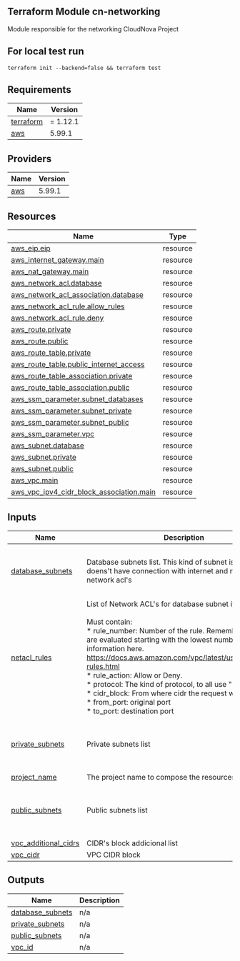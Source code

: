 <!-- BEGIN_TF_DOCS -->
## Terraform Module cn-networking
Module responsible for the networking CloudNova Project

## For local test run
``` 
terraform init --backend=false && terraform test
``` 



## Requirements

| Name | Version |
|------|---------|
| <a name="requirement_terraform"></a> [terraform](#requirement\_terraform) | = 1.12.1 |
| <a name="requirement_aws"></a> [aws](#requirement\_aws) | 5.99.1 |

## Providers

| Name | Version |
|------|---------|
| <a name="provider_aws"></a> [aws](#provider\_aws) | 5.99.1 |


## Resources

| Name | Type |
|------|------|
| [aws_eip.eip](https://registry.terraform.io/providers/hashicorp/aws/5.99.1/docs/resources/eip) | resource |
| [aws_internet_gateway.main](https://registry.terraform.io/providers/hashicorp/aws/5.99.1/docs/resources/internet_gateway) | resource |
| [aws_nat_gateway.main](https://registry.terraform.io/providers/hashicorp/aws/5.99.1/docs/resources/nat_gateway) | resource |
| [aws_network_acl.database](https://registry.terraform.io/providers/hashicorp/aws/5.99.1/docs/resources/network_acl) | resource |
| [aws_network_acl_association.database](https://registry.terraform.io/providers/hashicorp/aws/5.99.1/docs/resources/network_acl_association) | resource |
| [aws_network_acl_rule.allow_rules](https://registry.terraform.io/providers/hashicorp/aws/5.99.1/docs/resources/network_acl_rule) | resource |
| [aws_network_acl_rule.deny](https://registry.terraform.io/providers/hashicorp/aws/5.99.1/docs/resources/network_acl_rule) | resource |
| [aws_route.private](https://registry.terraform.io/providers/hashicorp/aws/5.99.1/docs/resources/route) | resource |
| [aws_route.public](https://registry.terraform.io/providers/hashicorp/aws/5.99.1/docs/resources/route) | resource |
| [aws_route_table.private](https://registry.terraform.io/providers/hashicorp/aws/5.99.1/docs/resources/route_table) | resource |
| [aws_route_table.public_internet_access](https://registry.terraform.io/providers/hashicorp/aws/5.99.1/docs/resources/route_table) | resource |
| [aws_route_table_association.private](https://registry.terraform.io/providers/hashicorp/aws/5.99.1/docs/resources/route_table_association) | resource |
| [aws_route_table_association.public](https://registry.terraform.io/providers/hashicorp/aws/5.99.1/docs/resources/route_table_association) | resource |
| [aws_ssm_parameter.subnet_databases](https://registry.terraform.io/providers/hashicorp/aws/5.99.1/docs/resources/ssm_parameter) | resource |
| [aws_ssm_parameter.subnet_private](https://registry.terraform.io/providers/hashicorp/aws/5.99.1/docs/resources/ssm_parameter) | resource |
| [aws_ssm_parameter.subnet_public](https://registry.terraform.io/providers/hashicorp/aws/5.99.1/docs/resources/ssm_parameter) | resource |
| [aws_ssm_parameter.vpc](https://registry.terraform.io/providers/hashicorp/aws/5.99.1/docs/resources/ssm_parameter) | resource |
| [aws_subnet.database](https://registry.terraform.io/providers/hashicorp/aws/5.99.1/docs/resources/subnet) | resource |
| [aws_subnet.private](https://registry.terraform.io/providers/hashicorp/aws/5.99.1/docs/resources/subnet) | resource |
| [aws_subnet.public](https://registry.terraform.io/providers/hashicorp/aws/5.99.1/docs/resources/subnet) | resource |
| [aws_vpc.main](https://registry.terraform.io/providers/hashicorp/aws/5.99.1/docs/resources/vpc) | resource |
| [aws_vpc_ipv4_cidr_block_association.main](https://registry.terraform.io/providers/hashicorp/aws/5.99.1/docs/resources/vpc_ipv4_cidr_block_association) | resource |

## Inputs

| Name | Description | Type | Default | Required |
|------|-------------|------|---------|:--------:|
| <a name="input_database_subnets"></a> [database\_subnets](#input\_database\_subnets) | Database subnets list. This kind of subnet is private and doens't have connection with internet and need to have network acl's | <pre>list(object({<br/>    name              = string<br/>    cidr              = string<br/>    availability_zone = string<br/>  }))</pre> | `[]` | no |
| <a name="input_netacl_rules"></a> [netacl\_rules](#input\_netacl\_rules) | List of Network ACL's for database subnet if applicable.<br/><br/>    Must contain:<br/>      * rule\_number: Number of the rule. Remember that rules are evaluated starting with the lowest numbered, more information here. https://docs.aws.amazon.com/vpc/latest/userguide/nacl-rules.html<br/>      * rule\_action: Allow or Deny.<br/>      * protocol: The kind of protocol, to all use "-1" <br/>      * cidr\_block: From where cidr the request will income.<br/>      * from\_port: original port<br/>      * to\_port: destination port | <pre>list(object({<br/>    rule_number = number<br/>    rule_action = string<br/>    protocol    = string<br/>    cidr_block  = string<br/>    from_port   = number<br/>    to_port     = number<br/>  }))</pre> | `[]` | no |
| <a name="input_private_subnets"></a> [private\_subnets](#input\_private\_subnets) | Private subnets list | <pre>list(object({<br/>    name              = string<br/>    cidr              = string<br/>    availability_zone = string<br/>  }))</pre> | n/a | yes |
| <a name="input_project_name"></a> [project\_name](#input\_project\_name) | The project name to compose the resources name | `string` | n/a | yes |
| <a name="input_public_subnets"></a> [public\_subnets](#input\_public\_subnets) | Public subnets list | <pre>list(object({<br/>    name              = string<br/>    cidr              = string<br/>    availability_zone = string<br/>  }))</pre> | n/a | yes |
| <a name="input_vpc_additional_cidrs"></a> [vpc\_additional\_cidrs](#input\_vpc\_additional\_cidrs) | CIDR's block addicional list | `list(string)` | `[]` | no |
| <a name="input_vpc_cidr"></a> [vpc\_cidr](#input\_vpc\_cidr) | VPC CIDR block | `string` | n/a | yes |
## Outputs

| Name | Description |
|------|-------------|
| <a name="output_database_subnets"></a> [database\_subnets](#output\_database\_subnets) | n/a |
| <a name="output_private_subnets"></a> [private\_subnets](#output\_private\_subnets) | n/a |
| <a name="output_public_subnets"></a> [public\_subnets](#output\_public\_subnets) | n/a |
| <a name="output_vpc_id"></a> [vpc\_id](#output\_vpc\_id) | n/a |
  
<!-- END_TF_DOCS -->